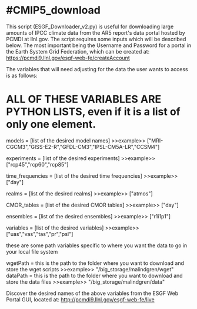 #CMIP5_download
==============

This script (ESGF_Downloader_v2.py) is useful for downloading large amounts of IPCC climate data from the AR5 report's data portal hosted by PCMDI at llnl.gov.  The script requires some inputs which will be described below.  The most important being the Username and Password for a portal in the Earth System Grid Federation, which can be created at: https://pcmdi9.llnl.gov/esgf-web-fe/createAccount

The variables that will need adjusting for the data the user wants to access is as follows:

# ALL OF THESE VARIABLES ARE PYTHON LISTS, even if it is a list of only one element.

models = [list of the desired model names] >>example>> ["MRI-CGCM3","GISS-E2-R","GFDL-CM3","IPSL-CM5A-LR","CCSM4"]

experiments = [list of the desired experiments] >>example>> ["rcp45","rcp60","rcp85"]

time_frequencies = [list of the desired time frequencies] >>example>> ["day"]

realms = [list of the desired realms] >>example>> ["atmos"]

CMOR_tables = [list of the desired CMOR tables] >>example>> ["day"]

ensembles = [list of the desired ensembles] >>example>> ["r1i1p1"]

variables = [list of the desired variables] >>example>> ["uas","vas","tas","pr","psl"]


these are some path variables specific to where you want the data to go in your local file system

wgetPath = this is the path to the folder where you want to download and store the wget scripts >>example>> "/big_storage/malindgren/wget"
dataPath = this is the path to the folder where you want to download and store the data files  >>example>> "/big_storage/malindgren/data"

Discover the desired names of the above variables from the ESGF Web Portal GUI, located at: http://pcmdi9.llnl.gov/esgf-web-fe/live
